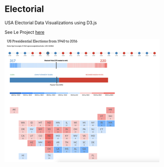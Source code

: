 # Electorial

USA Electorial Data Visualizations using D3.js

See Le Project [here](https://egecavusoglu.github.io/Electorial/)

![Project Image](demo.png)
